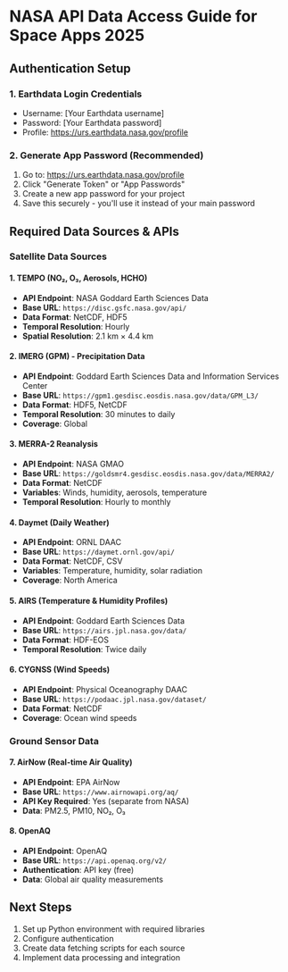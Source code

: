 # NASA API Data Access Guide for Space Apps 2025

## Authentication Setup

### 1. Earthdata Login Credentials
- Username: [Your Earthdata username]
- Password: [Your Earthdata password]
- Profile: https://urs.earthdata.nasa.gov/profile

### 2. Generate App Password (Recommended)
1. Go to: https://urs.earthdata.nasa.gov/profile
2. Click "Generate Token" or "App Passwords"
3. Create a new app password for your project
4. Save this securely - you'll use it instead of your main password

## Required Data Sources & APIs

### Satellite Data Sources

#### 1. TEMPO (NO₂, O₃, Aerosols, HCHO)
- **API Endpoint**: NASA Goddard Earth Sciences Data
- **Base URL**: `https://disc.gsfc.nasa.gov/api/`
- **Data Format**: NetCDF, HDF5
- **Temporal Resolution**: Hourly
- **Spatial Resolution**: 2.1 km × 4.4 km

#### 2. IMERG (GPM) - Precipitation Data
- **API Endpoint**: Goddard Earth Sciences Data and Information Services Center
- **Base URL**: `https://gpm1.gesdisc.eosdis.nasa.gov/data/GPM_L3/`
- **Data Format**: HDF5, NetCDF
- **Temporal Resolution**: 30 minutes to daily
- **Coverage**: Global

#### 3. MERRA-2 Reanalysis
- **API Endpoint**: NASA GMAO
- **Base URL**: `https://goldsmr4.gesdisc.eosdis.nasa.gov/data/MERRA2/`
- **Data Format**: NetCDF
- **Variables**: Winds, humidity, aerosols, temperature
- **Temporal Resolution**: Hourly to monthly

#### 4. Daymet (Daily Weather)
- **API Endpoint**: ORNL DAAC
- **Base URL**: `https://daymet.ornl.gov/api/`
- **Data Format**: NetCDF, CSV
- **Variables**: Temperature, humidity, solar radiation
- **Coverage**: North America

#### 5. AIRS (Temperature & Humidity Profiles)
- **API Endpoint**: Goddard Earth Sciences Data
- **Base URL**: `https://airs.jpl.nasa.gov/data/`
- **Data Format**: HDF-EOS
- **Temporal Resolution**: Twice daily

#### 6. CYGNSS (Wind Speeds)
- **API Endpoint**: Physical Oceanography DAAC
- **Base URL**: `https://podaac.jpl.nasa.gov/dataset/`
- **Data Format**: NetCDF
- **Coverage**: Ocean wind speeds

### Ground Sensor Data

#### 7. AirNow (Real-time Air Quality)
- **API Endpoint**: EPA AirNow
- **Base URL**: `https://www.airnowapi.org/aq/`
- **API Key Required**: Yes (separate from NASA)
- **Data**: PM2.5, PM10, NO₂, O₃

#### 8. OpenAQ
- **API Endpoint**: OpenAQ
- **Base URL**: `https://api.openaq.org/v2/`
- **Authentication**: API key (free)
- **Data**: Global air quality measurements

## Next Steps
1. Set up Python environment with required libraries
2. Configure authentication
3. Create data fetching scripts for each source
4. Implement data processing and integration